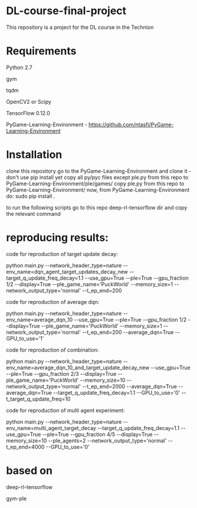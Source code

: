 # DL-course-final-project
This repository is a project for the DL course in the Technion

# Requirements
Python 2.7

gym

tqdm

OpenCV2 or Scipy

TensorFlow 0.12.0

PyGame-Learning-Environment - https://github.com/ntasfi/PyGame-Learning-Environment

# Installation
clone this repository
go to the PyGame-Learning-Environment and clone it - don't use pip install yet
copy all py/pyc files except ple.py from this repo to PyGame-Learning-Environment/ple/games/
copy ple.py from this repo to PyGame-Learning-Environment/
now, from PyGame-Learning-Environment do: sudo pip install .

to run the following scripts go to this repo deep-rl-tensorflow dir and copy the relevant command 

# reproducing results:
code for reproduction of target update decay:

python main.py --network_header_type=nature --env_name=dqn_agent_target_updates_decay_new --target_q_update_freq_decay=1.1 --use_gpu=True --ple=True --gpu_fraction 1/2 --display=True --ple_game_name='PuckWorld' --memory_size=1 --network_output_type='normal' --t_ep_end=200

code for reproduction of average dqn:

python main.py --network_header_type=nature --env_name=average_dqn_10 --use_gpu=True --ple=True --gpu_fraction 1/2 --display=True --ple_game_name='PuckWorld' --memory_size=1 --network_output_type='normal' --t_ep_end=200 --average_dqn=True --GPU_to_use='1'

code for reproduction of combination:

python main.py --network_header_type=nature --env_name=average_dqn_10_and_target_update_decay_new --use_gpu=True --ple=True --gpu_fraction 2/3 --display=True --ple_game_name='PuckWorld' --memory_size=10 --network_output_type='normal' --t_ep_end=2000 --average_dqn=True --average_dqn=True --target_q_update_freq_decay=1.1 --GPU_to_use='0' --t_target_q_update_freq=10

code for reproduction of multi agent experiment:

python main.py --network_header_type=nature --env_name=multi_agent_target_decay --target_q_update_freq_decay=1.1 --use_gpu=True --ple=True --gpu_fraction 4/5 --display=True --memory_size=10 --ple_agents=2 --network_output_type='normal' --t_ep_end=4000 --GPU_to_use='0'

# based on
deep-rl-tensorflow

gym-ple
